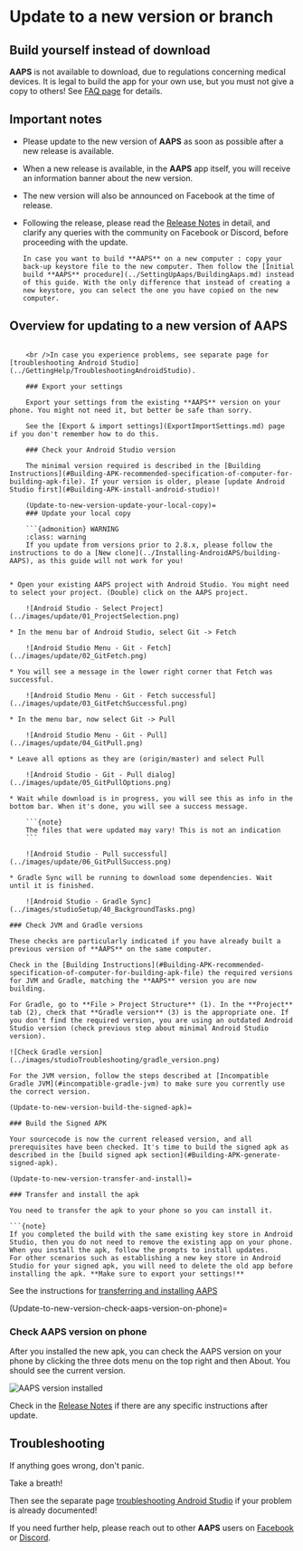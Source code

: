 # Update to a new version or branch

## Build yourself instead of download

**AAPS** is not available to download, due to regulations concerning medical devices. It is legal to build the app for your own use, but you must not give a copy to others! See [FAQ page](../UsefulLinks/FAQ.md) for details.

## Important notes

* Please update to the new version of **AAPS** as soon as possible after a new release is available.
* When a new release is available, in the **AAPS** app itself, you will receive an information banner about the new version.
* The new version will also be announced on Facebook at the time of release.
* Following the release, please read the [Release Notes](ReleaseNotes.md) in detail, and clarify any queries with the community on Facebook or Discord, before proceeding with the update.
    
    ```{note}
    In case you want to build **AAPS** on a new computer : copy your back-up keystore file to the new computer. Then follow the [Initial build **AAPS** procedure](../SettingUpAaps/BuildingAaps.md) instead of this guide. With the only difference that instead of creating a new keystore, you can select the one you have copied on the new computer.
    ```

## Overview for updating to a new version of AAPS

```{contents} Steps for updating to a new version of AAPS :depth: 1 :local: true

    <br />In case you experience problems, see separate page for [troubleshooting Android Studio](../GettingHelp/TroubleshootingAndroidStudio).
    
    ### Export your settings
    
    Export your settings from the existing **AAPS** version on your phone. You might not need it, but better be safe than sorry.
    
    See the [Export & import settings](ExportImportSettings.md) page if you don't remember how to do this.
    
    ### Check your Android Studio version
    
    The minimal version required is described in the [Building Instructions](#Building-APK-recommended-specification-of-computer-for-building-apk-file). If your version is older, please [update Android Studio first](#Building-APK-install-android-studio)!
    
    (Update-to-new-version-update-your-local-copy)=
    ### Update your local copy
    
    ```{admonition} WARNING
    :class: warning
    If you update from versions prior to 2.8.x, please follow the instructions to do a [New clone](../Installing-AndroidAPS/building-AAPS), as this guide will not work for you!
    

* Open your existing AAPS project with Android Studio. You might need to select your project. (Double) click on the AAPS project.
    
    ![Android Studio - Select Project](../images/update/01_ProjectSelection.png)

* In the menu bar of Android Studio, select Git -> Fetch
    
    ![Android Studio Menu - Git - Fetch](../images/update/02_GitFetch.png)

* You will see a message in the lower right corner that Fetch was successful.
    
    ![Android Studio Menu - Git - Fetch successful](../images/update/03_GitFetchSuccessful.png)

* In the menu bar, now select Git -> Pull
    
    ![Android Studio Menu - Git - Pull](../images/update/04_GitPull.png)

* Leave all options as they are (origin/master) and select Pull
    
    ![Android Studio - Git - Pull dialog](../images/update/05_GitPullOptions.png)

* Wait while download is in progress, you will see this as info in the bottom bar. When it's done, you will see a success message.
    
    ```{note}
    The files that were updated may vary! This is not an indication
    ```
    
    ![Android Studio - Pull successful](../images/update/06_GitPullSuccess.png)

* Gradle Sync will be running to download some dependencies. Wait until it is finished.
    
    ![Android Studio - Gradle Sync](../images/studioSetup/40_BackgroundTasks.png)

### Check JVM and Gradle versions

These checks are particularly indicated if you have already built a previous version of **AAPS** on the same computer.

Check in the [Building Instructions](#Building-APK-recommended-specification-of-computer-for-building-apk-file) the required versions for JVM and Gradle, matching the **AAPS** version you are now building.

For Gradle, go to **File > Project Structure** (1). In the **Project** tab (2), check that **Gradle version** (3) is the appropriate one. If you don't find the required version, you are using an outdated Android Studio version (check previous step about minimal Android Studio version).

![Check Gradle version](../images/studioTroubleshooting/gradle_version.png)

For the JVM version, follow the steps described at [Incompatible Gradle JVM](#incompatible-gradle-jvm) to make sure you currently use the correct version.

(Update-to-new-version-build-the-signed-apk)=

### Build the Signed APK

Your sourcecode is now the current released version, and all prerequisites have been checked. It's time to build the signed apk as described in the [build signed apk section](#Building-APK-generate-signed-apk).

(Update-to-new-version-transfer-and-install)=

### Transfer and install the apk

You need to transfer the apk to your phone so you can install it.

```{note}
If you completed the build with the same existing key store in Android Studio, then you do not need to remove the existing app on your phone. When you install the apk, follow the prompts to install updates.
For other scenarios such as establishing a new key store in Android Studio for your signed apk, you will need to delete the old app before installing the apk. **Make sure to export your settings!**
```

See the instructions for [transferring and installing AAPS](../SettingUpAaps/TransferringAndInstallingAaps.md)

(Update-to-new-version-check-aaps-version-on-phone)=

### Check AAPS version on phone

After you installed the new apk, you can check the AAPS version on your phone by clicking the three dots menu on the top right and then About. You should see the current version.

![AAPS version installed](../images/Update_VersionCheck320.png)

Check in the [Release Notes](../Maintenance/ReleaseNotes.md) if there are any specific instructions after update.

## Troubleshooting

If anything goes wrong, don't panic.

Take a breath!

Then see the separate page [troubleshooting Android Studio](../GettingHelp/TroubleshootingAndroidStudio) if your problem is already documented!

If you need further help, please reach out to other **AAPS** users on [Facebook](https://www.facebook.com/groups/AndroidAPSUsers) or [Discord](https://discord.gg/4fQUWHZ4Mw).